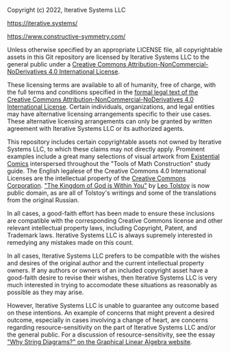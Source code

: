 Copyright (c) 2022, Iterative Systems LLC

https://iterative.systems/

https://www.constructive-symmetry.com/

Unless otherwise specified by an appropriate LICENSE file, all copyrightable assets in this Git repository are licensed by Iterative Systems LLC to the general public under a [Creative Commons Attribution-NonCommercial-NoDerivatives 4.0 International License](https://creativecommons.org/licenses/by-nc-nd/4.0/).

These licensing terms are available to all of humanity, free of charge, with the full terms and conditions specified in the [formal legal text of the Creative Commons Attribution-NonCommercial-NoDerivatives 4.0 International License](https://creativecommons.org/licenses/by-nc-nd/4.0/legalcode). Certain individuals, organizations, and legal entities may have alternative licensing arrangements specific to their use cases. These alternative licensing arrangements can only be granted by written agreement with Iterative Systems LLC or its authorized agents.

This repository includes certain copyrightable assets not owned by Iterative Systems LLC, to which these claims may not directly apply. Prominent examples include a great many selections of visual artwork from [Existential Comics](https://existentialcomics.com/) interspersed throughout the "Tools of Math Construction" study guide. The English legalese of the Creative Commons 4.0 International Licenses are the intellectual property of the [Creative Commons Corporation](https://creativecommons.org/). ["The Kingdom of God is Within You"](https://en.wikipedia.org/wiki/The_Kingdom_of_God_Is_Within_You) by [Leo Tolstoy](https://en.wikipedia.org/wiki/Leo_Tolstoy) is now public domain, as are all of Tolstoy's writings and some of the translations from the original Russian.

In all cases, a good-faith effort has been made to ensure these inclusions are compatible with the corresponding Creative Commons license and other relevant intellectual property laws, including Copyright, Patent, and Trademark laws. Iterative Systems LLC is always supremely interested in remedying any mistakes made on this count.

In all cases, Iterative Systems LLC prefers to be compatible with the wishes and desires of the original author and the current intellectual property owners. If any authors or owners of an included copyright asset have a good-faith desire to revise their wishes, then Iterative Systems LLC is very much interested in trying to accomodate these situations as reasonably as possible as they may arise.

However, Iterative Systems LLC is unable to guarantee any outcome based on these intentions. An example of concerns that might prevent a desired outcome, especially in cases involving a change of heart, are concerns regarding resource-sensitivity on the part of Iterative Systems LLC and/or the general public. For a discussion of resource-sensitivity, see the essay ["Why String Diagrams?" on the Graphical Linear Algebra website](https://graphicallinearalgebra.net/2017/04/24/why-string-diagrams/).
